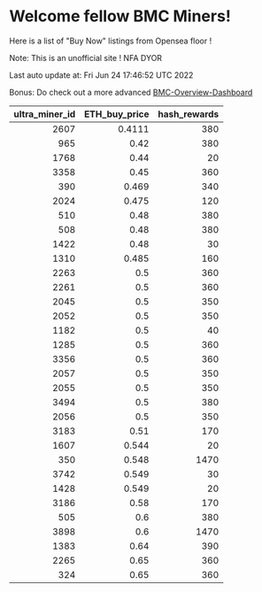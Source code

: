 # Welcome fellow BMC Miners!
Here is a list of "Buy Now" listings from Opensea floor !

Note: This is an unofficial site ! NFA DYOR

Last auto update at: Fri Jun 24 17:46:52 UTC 2022

Bonus: Do check out a more advanced [BMC-Overview-Dashboard](https://dune.com/defifunk/BMC-Overview-Dashboard)


|   ultra_miner_id |   ETH_buy_price |   hash_rewards |
|-----------------:|----------------:|---------------:|
|             2607 |          0.4111 |            380 |
|              965 |          0.42   |            380 |
|             1768 |          0.44   |             20 |
|             3358 |          0.45   |            360 |
|              390 |          0.469  |            340 |
|             2024 |          0.475  |            120 |
|              510 |          0.48   |            380 |
|              508 |          0.48   |            380 |
|             1422 |          0.48   |             30 |
|             1310 |          0.485  |            160 |
|             2263 |          0.5    |            360 |
|             2261 |          0.5    |            360 |
|             2045 |          0.5    |            350 |
|             2052 |          0.5    |            350 |
|             1182 |          0.5    |             40 |
|             1285 |          0.5    |            360 |
|             3356 |          0.5    |            360 |
|             2057 |          0.5    |            350 |
|             2055 |          0.5    |            350 |
|             3494 |          0.5    |            380 |
|             2056 |          0.5    |            350 |
|             3183 |          0.51   |            170 |
|             1607 |          0.544  |             20 |
|              350 |          0.548  |           1470 |
|             3742 |          0.549  |             30 |
|             1428 |          0.549  |             20 |
|             3186 |          0.58   |            170 |
|              505 |          0.6    |            380 |
|             3898 |          0.6    |           1470 |
|             1383 |          0.64   |            390 |
|             2265 |          0.65   |            360 |
|              324 |          0.65   |            360 |